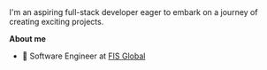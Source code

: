 
<p align="center"><a href="https://shinde.nl" alt="Hello, I'm Shubham Shinde!" /></a></p>

<br />

I'm an aspiring full-stack developer eager to embark on a journey of creating exciting projects.

**About me**

- 💼 Software Engineer at [FIS Global](https://www.fisglobal.com/en)
